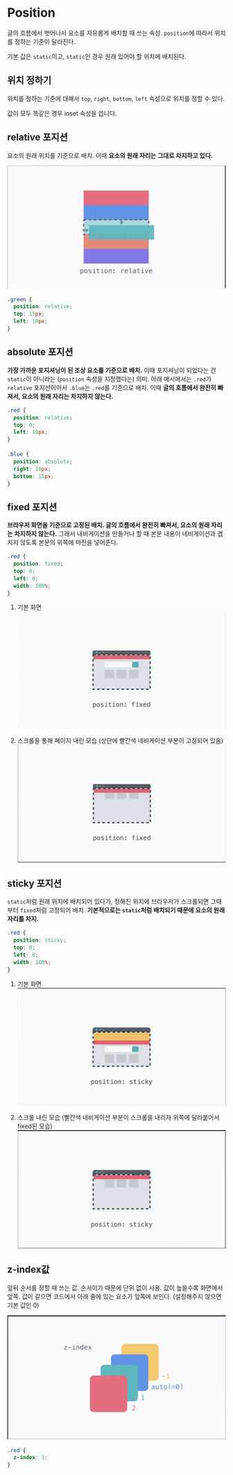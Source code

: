 # Position

글의 흐름에서 벗어나서 요소를 자유롭게 배치할 때 쓰는 속성. `position`에 따라서 위치를 정하는 기준이 달라진다.

기본 값은 `static`이고, `static`인 경우 원래 있어야 할 위치에 배치된다.

## 위치 정하기

위치를 정하는 기준에 대해서 `top`, `right`, `bottom`, `left` 속성으로 위치를 정할 수 있다.

값이 모두 똑같은 경우 inset 속성을 씁니다.

## relative 포지션

요소의 원래 위치를 기준으로 배치. 이때 **요소의 원래 자리는 그대로 차지하고 있다.**

<img src="image1.png">

```css
.green {
  position: relative;
  top: 15px;
  left: 10px;
}
```

## absolute 포지션

**가장 가까운 포지셔닝이 된 조상 요소를 기준으로 배치.** 이때 포지셔닝이 되었다는 건 `static`이 아니라는 (`position` 속성을 지정했다는) 의미. 아래 예시에서는 `.red`가 `relative` 포지션이어서 `.blue`는 `.red`를 기준으로 배치. 이때 **글의 흐름에서 완전히 빠져서, 요소의 원래 자리는 차지하지 않는다.**

```css
.red {
  position: relative;
  top: 0;
  left: 10px;
}

.blue {
  position: absolute;
  right: 10px;
  bottom: 15px;
}
```

## fixed 포지션

**브라우저 화면을 기준으로 고정된 배치. 글의 흐름에서 완전히 빠져서, 요소의 원래 자리는 차지하지 않는다.** 그래서 내비게이션을 만들거나 할 때 본문 내용이 네비게이션과 겹치지 않도록 본문의 위쪽에 마진을 넣어준다.

```css
.red {
  position: fixed;
  top: 0;
  left: 0;
  width: 100%;
}
```

1. 기본 화면
   <img src="image2.png">

2. 스크롤을 통해 페이지 내린 모습 (상단에 빨간색 네비게이션 부분이 고정되어 있음)
   <img src="image3.png">

## sticky 포지션

`static`처럼 원래 위치에 배치되어 있다가, 정해진 위치에 브라우저가 스크롤되면 그때부터 `fixed`처럼 고정되어 배치. **기본적으로는 `static`처럼 배치되기 때문에 요소의 원래 자리를 차지.**

```css
.red {
  position: sticky;
  top: 0;
  left: 0;
  width: 100%;
}
```

1. 기본 화면
   <img src="image4.png">

2. 스크롤 내린 모습 (빨간색 네비게이션 부분이 스크롤을 내리자 위쪽에 달라붙어서 fixed된 모습)
   <img src="image5.png">

## z-index값

앞뒤 순서를 정할 때 쓰는 값. 순서이기 때문에 단위 없이 사용. 값이 높을수록 화면에서 앞쪽. 값이 같으면 코드에서 아래 줄에 있는 요소가 앞쪽에 보인다. (설정해주지 않으면 기본 값인 0)

<img src="image6.png">

```css
.red {
  z-index: 1;
}
```
